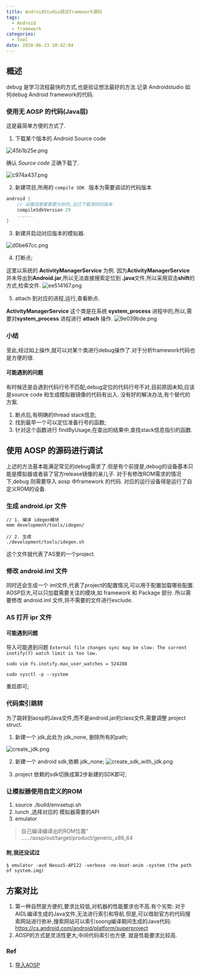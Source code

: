 ```yaml
---
title: AndroidStudio调试framework源码
tags:
  - Android
  - framework
categories:
  - Tool
date: 2020-06-23 10:42:04
---
```

## 概述
debug 是学习流程最快的方式,也是验证想法最好的方法.记录 Androidstudio 如何debug Android framework的代码.
<!-- more -->
### 使用无 AOSP 的代码(Java层)
这是最简单方便的方式了.

1. 下载某个版本的 Android Source code

![45b1b25e.png](/img/as_debug_framework/45b1b25e.png)

确认 *Source code* 正确下载了.

![c974a437.png](/img/as_debug_framework/c974a437.png)

2. 新建项目,所用的 `compile SDK ` 版本为需要调试的代码版本

```groovy
android {
    // 设置成需要需要分析的,且已下载源码的版本
    compileSdkVersion 29
    ......
}

```

3. 新建并启动对应版本的模拟器.

![d0be67cc.png](/img/as_debug_framework/d0be67cc.png)

4. 打断点;

这里以系统的 **ActivityManagerService** 为例.
因为**ActivityManagerService** 并未导出到**Android.jar**,所以无法直接搜索定位到 **.java**文件,所以采用双击**shift**的方式,检索文件.
![ee514167.png](/img/as_debug_framework/ee514167.png)


5. attach 到对应的进程,运行,查看断点.

**ActivityManagerService**  这个类是在系统 **system_process** 进程中的,所以,需要对**system_process** 进程进行 **attach** 操作.
![9e039bde.png](/img/as_debug_framework/9e039bde.png)


### 小结

至此,经过如上操作,就可以对某个类进行debug操作了.对于分析framework代码也是方便的很.

#### 可能遇到的问题
有时候还是会遇到代码行号不匹配,debug定位的代码行号不对,目前原因未知,应该是source code 和生成模拟器镜像的代码有出入.
没有好的解决办法,有个替代的方案.
1. 断点后,有明确的thread stack信息;
2. 找到最早一个可以定位准备行号的函数;
3. 针对这个函数进行 findByUsage,在查出的结果中,查找stack信息指引的函数.


## 使用 AOSP 的源码进行调试
上述的方法基本能满足常见的debug需求了.但是有个前提是,debug的设备基本只能是模拟器或者装了官方release镜像的亲儿子.
对于有修改ROM需求的情况下,debug 则需要导入 aosp 中framework 的代码. 对应的运行设备得是运行了自定义ROM的设备.

### 生成 android.ipr 文件


```shell
// 1. 编译 idegen模块
mmm development/tools/idegen/

// 2. 生成
./development/tools/idegen.sh

```

这个文件就代表了AS里的一个project.


### 修改 android.iml 文件

同时还会生成一个 iml文件,代表了project的配置情况,可以用于配置加载哪些配置.
AOSP巨大,可以只加载需要关注的模块,如 framework 和 Package 部分.
所以需要修改 android.iml 文件,将不需要的文件进行exclude.


### AS 打开 ipr 文件

#### 可能遇到问题

导入可能遇到问题 `External file changes sync may be slow: The current inotify(7) watch limit is too low.`

```shell
sudo vim fs.inotify.max_user_watches = 524288

sudo sysctl -p --system

```
重启即可;


### 代码索引跳转
为了跳转到aosp的Java文件,而不是android.jar的class文件,需要调整 project struct.

1. 新建一个 jdk,此处为 jdk_none, 删除所有的path;

![create_jdk.png](/img/as_debug_framework/create_jdk.png)

2. 新建一个 android sdk,依赖 jdk_none;
![create_sdk_with_jdk.png](/img/as_debug_framework/create_sdk_with_jdk.png)

3. project 依赖的sdk切换成第2步新建的SDK即可;


### 让模拟器使用自定义的ROM
1. source ./build/envsetup.sh
2. lunch ,选择对应的 模拟器需要的API
3. emulator

> 自己编译编译出的ROM位置" ....../aosp/out/target/product/generic_x86_64 

#### 附,我还没试过
```shell
$ emulator -avd Nexus5-API22 -verbose -no-boot-anim -system (the path of system.img)
```

## 方案对比
1. 第一种自然是方便的,要求比较低,对机器的性能要求也不高.有个劣势: 对于AIDL编译生成的Java文件,无法进行索引和导航.但是,可以借助官方的代码搜索网站进行弥补,搜索网站可以索引soong编译期间生成的Java代码: https://cs.android.com/android/platform/superproject 
2. AOSP的方式是灵活性更大,中间代码索引也方便. 就是性能要求比较高.


### Ref
1. [导入AOSP](https://www.jianshu.com/p/a19dcb06cd53)



